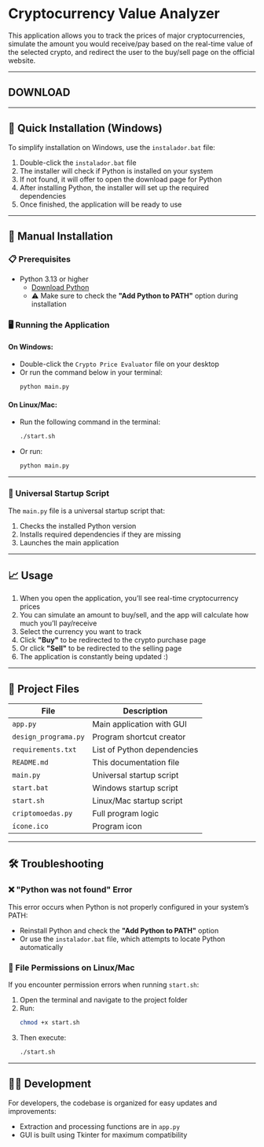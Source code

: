 # Cryptocurrency Value Analyzer

This application allows you to track the prices of major cryptocurrencies, simulate the amount you would receive/pay based on the real-time value of the selected crypto, and redirect the user to the buy/sell page on the official website.

---

## DOWNLOAD


---

## 🚀 Quick Installation (Windows)

To simplify installation on Windows, use the `instalador.bat` file:

1. Double-click the `instalador.bat` file  
2. The installer will check if Python is installed on your system  
3. If not found, it will offer to open the download page for Python  
4. After installing Python, the installer will set up the required dependencies  
5. Once finished, the application will be ready to use  

---

## 🔧 Manual Installation

### 📋 Prerequisites

- Python 3.13 or higher  
  - [Download Python](https://www.python.org/downloads/)  
  - ⚠️ Make sure to check the **"Add Python to PATH"** option during installation

### 🖥️ Running the Application

#### On Windows:
- Double-click the `Crypto Price Evaluator` file on your desktop  
- Or run the command below in your terminal:
  ```bash
  python main.py
  ```

#### On Linux/Mac:
- Run the following command in the terminal:
  ```bash
  ./start.sh
  ```
- Or run:
  ```bash
  python main.py
  ```

---

### 🔄 Universal Startup Script

The `main.py` file is a universal startup script that:

1. Checks the installed Python version  
2. Installs required dependencies if they are missing  
3. Launches the main application  

---

## 📈 Usage

1. When you open the application, you’ll see real-time cryptocurrency prices  
2. You can simulate an amount to buy/sell, and the app will calculate how much you’ll pay/receive  
3. Select the currency you want to track  
4. Click **"Buy"** to be redirected to the crypto purchase page  
5. Or click **"Sell"** to be redirected to the selling page  
6. The application is constantly being updated :)  

---

## 📂 Project Files

| File | Description |
|------|-------------|
| `app.py` | Main application with GUI |
| `design_programa.py` | Program shortcut creator |
| `requirements.txt` | List of Python dependencies |
| `README.md` | This documentation file |
| `main.py` | Universal startup script |
| `start.bat` | Windows startup script |
| `start.sh` | Linux/Mac startup script |
| `criptomoedas.py` | Full program logic |
| `ícone.ico` | Program icon |

---

## 🛠️ Troubleshooting

### ❌ "Python was not found" Error

This error occurs when Python is not properly configured in your system’s PATH:

- Reinstall Python and check the **"Add Python to PATH"** option  
- Or use the `instalador.bat` file, which attempts to locate Python automatically  

### 🔐 File Permissions on Linux/Mac

If you encounter permission errors when running `start.sh`:

1. Open the terminal and navigate to the project folder  
2. Run:
   ```bash
   chmod +x start.sh
   ```
3. Then execute:
   ```bash
   ./start.sh
   ```

---

## 👨‍💻 Development

For developers, the codebase is organized for easy updates and improvements:

- Extraction and processing functions are in `app.py`  
- GUI is built using Tkinter for maximum compatibility